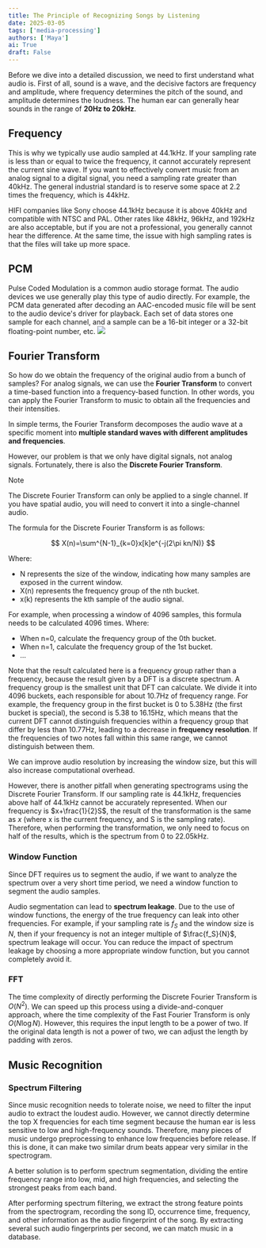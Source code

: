 ```yaml
---
title: The Principle of Recognizing Songs by Listening
date: 2025-03-05
tags: ['media-processing']
authors: ['Maya']
ai: True
draft: False
---
```

Before we dive into a detailed discussion, we need to first understand what audio is. First of all, sound is a wave, and the decisive factors are frequency and amplitude, where frequency determines the pitch of the sound, and amplitude determines the loudness. The human ear can generally hear sounds in the range of **20Hz to 20kHz**.

## Frequency

This is why we typically use audio sampled at 44.1kHz. If your sampling rate is less than or equal to twice the frequency, it cannot accurately represent the current sine wave. If you want to effectively convert music from an analog signal to a digital signal, you need a sampling rate greater than 40kHz. The general industrial standard is to reserve some space at 2.2 times the frequency, which is 44kHz.

HIFI companies like Sony choose 44.1kHz because it is above 40kHz and compatible with NTSC and PAL. Other rates like 48kHz, 96kHz, and 192kHz are also acceptable, but if you are not a professional, you generally cannot hear the difference. At the same time, the issue with high sampling rates is that the files will take up more space.

## PCM
Pulse Coded Modulation is a common audio storage format. The audio devices we use generally play this type of audio directly. For example, the PCM data generated after decoding an AAC-encoded music file will be sent to the audio device's driver for playback. Each set of data stores one sample for each channel, and a sample can be a 16-bit integer or a 32-bit floating-point number, etc.
![](pcm-stereo-sample.png)

## Fourier Transform

So how do we obtain the frequency of the original audio from a bunch of samples? For analog signals, we can use the **Fourier Transform** to convert a time-based function into a frequency-based function. In other words, you can apply the Fourier Transform to music to obtain all the frequencies and their intensities.

In simple terms, the Fourier Transform decomposes the audio wave at a specific moment into **multiple standard waves with different amplitudes and frequencies**.

However, our problem is that we only have digital signals, not analog signals. Fortunately, there is also the **Discrete Fourier Transform**.

> [!NOTE]
> The Discrete Fourier Transform can only be applied to a single channel. If you have spatial audio, you will need to convert it into a single-channel audio.

The formula for the Discrete Fourier Transform is as follows:

$$
X(n)=\sum^{N-1}_{k=0}x[k]e^{-j(2\pi kn/N)}
$$

Where:
- N represents the size of the window, indicating how many samples are exposed in the current window.
- X(n) represents the frequency group of the nth bucket.
- x(k) represents the kth sample of the audio signal.

For example, when processing a window of 4096 samples, this formula needs to be calculated 4096 times. Where:
- When n=0, calculate the frequency group of the 0th bucket.
- When n=1, calculate the frequency group of the 1st bucket.
- ...

Note that the result calculated here is a frequency group rather than a frequency, because the result given by a DFT is a discrete spectrum. A frequency group is the smallest unit that DFT can calculate. We divide it into 4096 buckets, each responsible for about 10.7Hz of frequency range. For example, the frequency group in the first bucket is 0 to 5.38Hz (the first bucket is special), the second is 5.38 to 16.15Hz, which means that the current DFT cannot distinguish frequencies within a frequency group that differ by less than 10.77Hz, leading to a decrease in **frequency resolution**. If the frequencies of two notes fall within this same range, we cannot distinguish between them.

We can improve audio resolution by increasing the window size, but this will also increase computational overhead.

However, there is another pitfall when generating spectrograms using the Discrete Fourier Transform. If our sampling rate is 44.1kHz, frequencies above half of 44.1kHz cannot be accurately represented. When our frequency is $x+\frac{1}{2}S$, the result of the transformation is the same as $x$ (where x is the current frequency, and S is the sampling rate). Therefore, when performing the transformation, we only need to focus on half of the results, which is the spectrum from 0 to 22.05kHz.

### Window Function

Since DFT requires us to segment the audio, if we want to analyze the spectrum over a very short time period, we need a window function to segment the audio samples.

Audio segmentation can lead to **spectrum leakage**. Due to the use of window functions, the energy of the true frequency can leak into other frequencies. For example, if your sampling rate is $f_S$ and the window size is $N$, then if your frequency is not an integer multiple of $\frac{f_S}{N}$, spectrum leakage will occur. You can reduce the impact of spectrum leakage by choosing a more appropriate window function, but you cannot completely avoid it.

### FFT

The time complexity of directly performing the Discrete Fourier Transform is $O(N^2)$. We can speed up this process using a divide-and-conquer approach, where the time complexity of the Fast Fourier Transform is only $O(N \log N)$. However, this requires the input length to be a power of two. If the original data length is not a power of two, we can adjust the length by padding with zeros.

## Music Recognition

### Spectrum Filtering
Since music recognition needs to tolerate noise, we need to filter the input audio to extract the loudest audio. However, we cannot directly determine the top X frequencies for each time segment because the human ear is less sensitive to low and high-frequency sounds. Therefore, many pieces of music undergo preprocessing to enhance low frequencies before release. If this is done, it can make two similar drum beats appear very similar in the spectrogram.

A better solution is to perform spectrum segmentation, dividing the entire frequency range into low, mid, and high frequencies, and selecting the strongest peaks from each band.

After performing spectrum filtering, we extract the strong feature points from the spectrogram, recording the song ID, occurrence time, frequency, and other information as the audio fingerprint of the song. By extracting several such audio fingerprints per second, we can match music in a database.